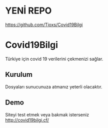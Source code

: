 # YENİ REPO 
https://github.com/Tioxs/Covid19Bilgi


# Covid19Bilgi
Türkiye için covid 19 verilerini çekmenizi sağlar.<br>
## Kurulum
Dosyaları sunucunuza atmanız yeterli olacaktır.<br>
## Demo
Siteyi test etmek veya bakmak isterseniz<br>
http://covid19bilgi.cf/
